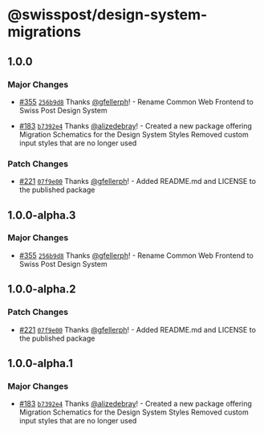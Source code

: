 # @swisspost/design-system-migrations

## 1.0.0

### Major Changes

- [#355](https://github.com/swisspost/design-system/pull/355) [`256b9d8`](https://github.com/swisspost/design-system/commit/256b9d863f16e06dbbf5fc99c3daeb8104d7813f) Thanks [@gfellerph](https://github.com/gfellerph)! - Rename Common Web Frontend to Swiss Post Design System

* [#183](https://github.com/swisspost/design-system/pull/183) [`b7392e4`](https://github.com/swisspost/design-system/commit/b7392e4e6d6ad32cc4dcb74f77a2339a023ebe22) Thanks [@alizedebray](https://github.com/alizedebray)! - Created a new package offering Migration Schematics for the Design System Styles
  Removed custom input styles that are no longer used

### Patch Changes

- [#221](https://github.com/swisspost/design-system/pull/221) [`07f9e00`](https://github.com/swisspost/design-system/commit/07f9e000b325c3c1b3f1db7177caebab4e639c2b) Thanks [@gfellerph](https://github.com/gfellerph)! - Added README.md and LICENSE to the published package

## 1.0.0-alpha.3

### Major Changes

- [#355](https://github.com/swisspost/design-system/pull/355) [`256b9d8`](https://github.com/swisspost/design-system/commit/256b9d863f16e06dbbf5fc99c3daeb8104d7813f) Thanks [@gfellerph](https://github.com/gfellerph)! - Rename Common Web Frontend to Swiss Post Design System

## 1.0.0-alpha.2

### Patch Changes

- [#221](https://github.com/swisspost/design-system/pull/221) [`07f9e00`](https://github.com/swisspost/design-system/commit/07f9e000b325c3c1b3f1db7177caebab4e639c2b) Thanks [@gfellerph](https://github.com/gfellerph)! - Added README.md and LICENSE to the published package

## 1.0.0-alpha.1

### Major Changes

- [#183](https://github.com/swisspost/design-system/pull/183) [`b7392e4`](https://github.com/swisspost/design-system/commit/b7392e4e6d6ad32cc4dcb74f77a2339a023ebe22) Thanks [@alizedebray](https://github.com/alizedebray)! - Created a new package offering Migration Schematics for the Design System Styles
  Removed custom input styles that are no longer used
